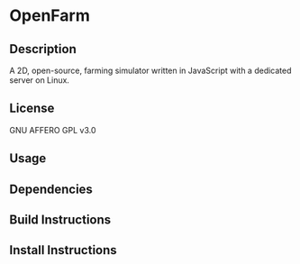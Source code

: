 # OpenFarm

## Description
A 2D, open-source, farming simulator written in JavaScript with a dedicated server on Linux. 

## License
GNU AFFERO GPL v3.0

## Usage

## Dependencies

## Build Instructions

## Install Instructions